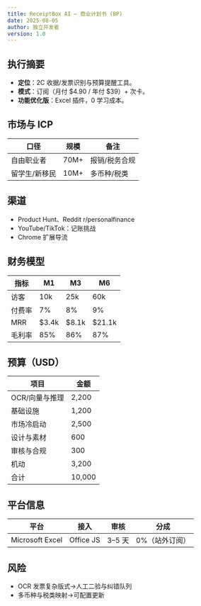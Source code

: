 ```yaml
---
title: ReceiptBox AI — 商业计划书 (BP)
date: 2025-08-05
author: 独立开发者
version: 1.0
---
```


## 执行摘要

- **定位**：2C 收据/发票识别与预算提醒工具。
- **模式**：订阅（月付 $4.90 / 年付 $39）+ 次卡。
- **功能优化版**：Excel 插件，0 学习成本。

## 市场与 ICP

| 口径 | 规模 | 备注 |
| --- | --- | --- |
| 自由职业者 | 70M+ | 报销/税务合规 |
| 留学生/新移民 | 10M+ | 多币种/税类 |

## 渠道

- Product Hunt、Reddit r/personalfinance
- YouTube/TikTok：记账挑战
- Chrome 扩展导流

## 财务模型

| 指标 | M1 | M3 | M6 |
| --- | --- | --- | --- |
| 访客 | 10k | 25k | 60k |
| 付费率 | 7% | 8% | 9% |
| MRR | $3.4k | $8.1k | $21.1k |
| 毛利率 | 85% | 86% | 87% |

## 预算（USD）

| 项目 | 金额 |
| --- | --- |
| OCR/向量与推理 | 2,200 |
| 基础设施 | 1,200 |
| 市场冷启动 | 2,500 |
| 设计与素材 | 600 |
| 审核与合规 | 300 |
| 机动 | 3,200 |
| 合计 | 10,000 |

## 平台信息

| 平台 | 接入 | 审核 | 分成 |
| --- | --- | --- | --- |
| Microsoft Excel | Office JS | 3–5 天 | 0%（站外订阅） |

## 风险

- OCR 发票复杂版式→人工二验与纠错队列
- 多币种与税类映射→可配置更新